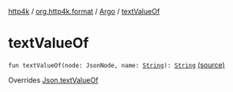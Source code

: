 [http4k](../../index.md) / [org.http4k.format](../index.md) / [Argo](index.md) / [textValueOf](./text-value-of.md)

# textValueOf

`fun textValueOf(node: JsonNode, name: `[`String`](https://kotlinlang.org/api/latest/jvm/stdlib/kotlin/-string/index.html)`): `[`String`](https://kotlinlang.org/api/latest/jvm/stdlib/kotlin/-string/index.html) [(source)](https://github.com/http4k/http4k/blob/master/http4k-format-argo/src/main/kotlin/org/http4k/format/Argo.kt#L48)

Overrides [Json.textValueOf](../-json/text-value-of.md)

